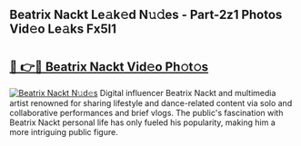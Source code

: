 ## Beatrix Nackt Le𝚊k𝚎d N𝚞𝚍es - Part-2z1 Photos Vid𝚎o Le𝚊ks Fx5l1

# <h2><a href="http://fb4pou.evod.top/?m=Beatrix+Nackt">🔗 👉🔴 Beatrix Nackt Vid𝚎o Ph𝚘t𝚘s</a></h2>

[![Beatrix Nackt N𝚞d𝚎s](https://i.imgur.com/8V9OHl7.gif)](http://fb4pou.evod.top/?m=Beatrix+Nackt)
Digital influencer Beatrix Nackt and multimedia artist renowned for sharing lifestyle and dance-related content via solo and collaborative performances and brief vlogs. The public's fascination with Beatrix Nackt personal life has only fueled his popularity, making him a more intriguing public figure. 
